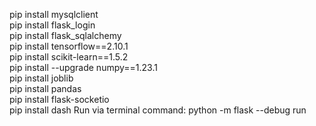 pip install mysqlclient\
pip install flask_login\
pip install flask_sqlalchemy\
pip install tensorflow==2.10.1\
pip install scikit-learn==1.5.2\
pip install --upgrade numpy==1.23.1\
pip install joblib\
pip install pandas\
pip install flask-socketio\
pip install dash
Run via terminal command: python -m flask --debug  run